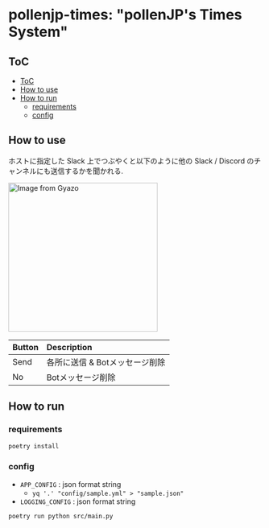 # pollenjp-times: "pollenJP's Times System"

## ToC

<!-- TOC -->

- [ToC](#toc)
- [How to use](#how-to-use)
- [How to run](#how-to-run)
  - [requirements](#requirements)
  - [config](#config)

<!-- /TOC -->

## How to use

ホストに指定した Slack 上でつぶやくと以下のように他の Slack / Discord のチャンネルにも送信するかを聞かれる.

<a href="https://gyazo.com/af83d5984bfd56d6fef956aaa2d222c0">
    <img src="https://i.gyazo.com/af83d5984bfd56d6fef956aaa2d222c0.png" alt="Image from Gyazo" width="296"/>
</a>

| Button | Description |
|:--|:--|
| Send | 各所に送信 & Botメッセージ削除 |
| No| Botメッセージ削除 |

## How to run

### requirements

```sh
poetry install
```

### config

- `APP_CONFIG` : json format string
  - `yq '.' "config/sample.yml" > "sample.json"`
- `LOGGING_CONFIG` : json format string

```sh
poetry run python src/main.py
```
